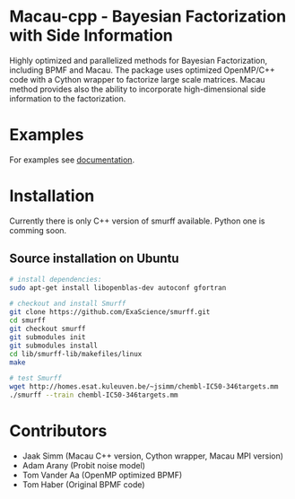 # Macau-cpp - Bayesian Factorization with Side Information
Highly optimized and parallelized methods for Bayesian Factorization, including BPMF and Macau. The package uses optimized OpenMP/C++ code with a Cython wrapper to factorize large scale matrices. Macau method provides also the ability to incorporate high-dimensional side information to the factorization.

# Examples
For examples see [documentation](http://macau.readthedocs.io/en/latest/source/examples.html).

# Installation
Currently there is only C++ version of smurff available. Python one is comming soon.

## Source installation on Ubuntu
```bash
# install dependencies:
sudo apt-get install libopenblas-dev autoconf gfortran

# checkout and install Smurff
git clone https://github.com/ExaScience/smurff.git
cd smurff
git checkout smurff
git submodules init
git submodules install
cd lib/smurff-lib/makefiles/linux
make

# test Smurff
wget http://homes.esat.kuleuven.be/~jsimm/chembl-IC50-346targets.mm
./smurff --train chembl-IC50-346targets.mm
```

# Contributors
- Jaak Simm (Macau C++ version, Cython wrapper, Macau MPI version)
- Adam Arany (Probit noise model)
- Tom Vander Aa (OpenMP optimized BPMF)
- Tom Haber (Original BPMF code)
